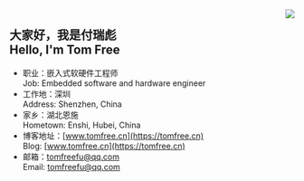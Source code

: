 
<img align="right" src="https://github-readme-stats.vercel.app/api?username=tom-free&show_icons=true&icon_color=CE1D2D&text_color=718096&bg_color=ffffff&hide_title=true" />

## 大家好，我是**付瑞彪**</br>Hello, I'm **Tom Free**

- 职业：嵌入式软硬件工程师</br>Job: Embedded software and hardware engineer
- 工作地：深圳</br>Address: Shenzhen, China
- 家乡：湖北恩施</br>Hometown: Enshi, Hubei, China
- 博客地址：[www.tomfree.cn](https://tomfree.cn)</br>Blog: [www.tomfree.cn](https://tomfree.cn)
- 邮箱：tomfreefu@qq.com</br>Email: tomfreefu@qq.com

